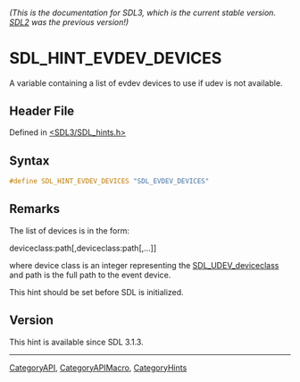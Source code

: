 ###### (This is the documentation for SDL3, which is the current stable version. [SDL2](https://wiki.libsdl.org/SDL2/) was the previous version!)
# SDL_HINT_EVDEV_DEVICES

A variable containing a list of evdev devices to use if udev is not available.

## Header File

Defined in [<SDL3/SDL_hints.h>](https://github.com/libsdl-org/SDL/blob/main/include/SDL3/SDL_hints.h)

## Syntax

```c
#define SDL_HINT_EVDEV_DEVICES "SDL_EVDEV_DEVICES"
```

## Remarks

The list of devices is in the form:

deviceclass:path[,deviceclass:path[,...]]

where device class is an integer representing the
[SDL_UDEV_deviceclass](SDL_UDEV_deviceclass) and path is the full path to
the event device.

This hint should be set before SDL is initialized.

## Version

This hint is available since SDL 3.1.3.

----
[CategoryAPI](CategoryAPI), [CategoryAPIMacro](CategoryAPIMacro), [CategoryHints](CategoryHints)

